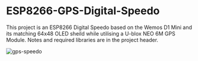 # ESP8266-GPS-Digital-Speedo

This project is an ESP8266 Digital Speedo based on the Wemos D1 Mini and its matching 64x48 OLED sheild while utilising a U-blox NEO 6M GPS Module. Notes and required libraries are in the project header.

![gps-speedo](https://user-images.githubusercontent.com/31146572/30000977-842a4c46-90c2-11e7-8f23-144e8426b359.jpg)
